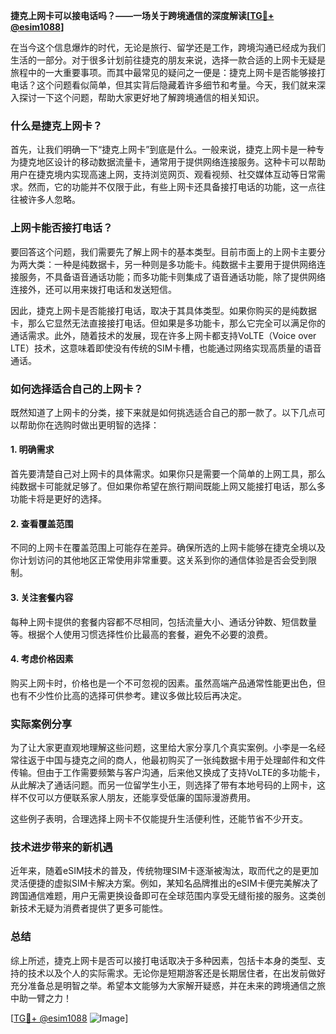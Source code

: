 **捷克上网卡可以接电话吗？——一场关于跨境通信的深度解读[[TG💪+ @esim1088](https://t.me/s/esim1088)]**

在当今这个信息爆炸的时代，无论是旅行、留学还是工作，跨境沟通已经成为我们生活的一部分。对于很多计划前往捷克的朋友来说，选择一款合适的上网卡无疑是旅程中的一大重要事项。而其中最常见的疑问之一便是：捷克上网卡是否能够接打电话？这个问题看似简单，但其实背后隐藏着许多细节和考量。今天，我们就来深入探讨一下这个问题，帮助大家更好地了解跨境通信的相关知识。

### 什么是捷克上网卡？

首先，让我们明确一下“捷克上网卡”到底是什么。一般来说，捷克上网卡是一种专为捷克地区设计的移动数据流量卡，通常用于提供网络连接服务。这种卡可以帮助用户在捷克境内实现高速上网，支持浏览网页、观看视频、社交媒体互动等日常需求。然而，它的功能并不仅限于此，有些上网卡还具备接打电话的功能，这一点往往被许多人忽略。

### 上网卡能否接打电话？

要回答这个问题，我们需要先了解上网卡的基本类型。目前市面上的上网卡主要分为两大类：一种是纯数据卡，另一种则是多功能卡。纯数据卡主要用于提供网络连接服务，不具备语音通话功能；而多功能卡则集成了语音通话功能，除了提供网络连接外，还可以用来拨打电话和发送短信。

因此，捷克上网卡是否能接打电话，取决于其具体类型。如果你购买的是纯数据卡，那么它显然无法直接接打电话。但如果是多功能卡，那么它完全可以满足你的通话需求。此外，随着技术的发展，现在许多上网卡都支持VoLTE（Voice over LTE）技术，这意味着即使没有传统的SIM卡槽，也能通过网络实现高质量的语音通话。

### 如何选择适合自己的上网卡？

既然知道了上网卡的分类，接下来就是如何挑选适合自己的那一款了。以下几点可以帮助你在选购时做出更明智的选择：

#### 1. **明确需求**
   首先要清楚自己对上网卡的具体需求。如果你只是需要一个简单的上网工具，那么纯数据卡可能就足够了。但如果你希望在旅行期间既能上网又能接打电话，那么多功能卡将是更好的选择。

#### 2. **查看覆盖范围**
   不同的上网卡在覆盖范围上可能存在差异。确保所选的上网卡能够在捷克全境以及你计划访问的其他地区正常使用非常重要。这关系到你的通信体验是否会受到限制。

#### 3. **关注套餐内容**
   每种上网卡提供的套餐内容都不尽相同，包括流量大小、通话分钟数、短信数量等。根据个人使用习惯选择性价比最高的套餐，避免不必要的浪费。

#### 4. **考虑价格因素**
   购买上网卡时，价格也是一个不可忽视的因素。虽然高端产品通常性能更出色，但也有不少性价比高的选择可供参考。建议多做比较后再决定。

### 实际案例分享

为了让大家更直观地理解这些问题，这里给大家分享几个真实案例。小李是一名经常往返于中国与捷克之间的商人，他最初购买了一张纯数据卡用于处理邮件和文件传输。但由于工作需要频繁与客户沟通，后来他又换成了支持VoLTE的多功能卡，从此解决了通话问题。而另一位留学生小王，则选择了带有本地号码的上网卡，这样不仅可以方便联系家人朋友，还能享受低廉的国际漫游费用。

这些例子表明，合理选择上网卡不仅能提升生活便利性，还能节省不少开支。

### 技术进步带来的新机遇

近年来，随着eSIM技术的普及，传统物理SIM卡逐渐被淘汰，取而代之的是更加灵活便捷的虚拟SIM卡解决方案。例如，某知名品牌推出的eSIM卡便完美解决了跨国通信难题，用户无需更换设备即可在全球范围内享受无缝衔接的服务。这类创新技术无疑为消费者提供了更多可能性。

### 总结

综上所述，捷克上网卡是否可以接打电话取决于多种因素，包括卡本身的类型、支持的技术以及个人的实际需求。无论你是短期游客还是长期居住者，在出发前做好充分准备总是明智之举。希望本文能够为大家解开疑惑，并在未来的跨境通信之旅中助一臂之力！

[[TG💪+ @esim1088](https://t.me/s/esim1088) ![Image](https://i.postimg.cc/4NQfJmqS/Snipaste-2025-05-13-00-14-12.png)]